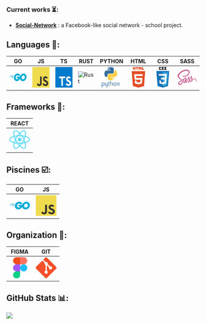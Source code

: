 ### Current works ⏳:

* [__Social-Network__](https://github.com/cramanan/Social-Network-01) : a Facebook-like social network - school project.

## Languages 🔨:

| GO | JS | TS | RUST | PYTHON | HTML | CSS | SASS |
|-----|-----|-----|-----|-----|-----|-----|-----|
| <img src="https://github.com/devicons/devicon/blob/master/icons/go/go-original-wordmark.svg" title="Golang" alt="Golang" width="55" height="55"/> | <img src="https://github.com/devicons/devicon/blob/master/icons/javascript/javascript-original.svg" title="JavaScript" alt="JavaScript" width="55" height="55"/> | <img src="https://raw.githubusercontent.com/devicons/devicon/6910f0503efdd315c8f9b858234310c06e04d9c0/icons/typescript/typescript-original.svg" title="TypeScript"  alt="TypeScript" width="55" height="55" /> | <img src="https://www.rust-lang.org/logos/rust-logo-128x128.png" title="Rust"  alt="Rust" width="55" height="55"/> | <img src="https://github.com/devicons/devicon/blob/master/icons/python/python-original-wordmark.svg" title="Python" alt="Python" width="55" height="55"/> |  <img src="https://github.com/devicons/devicon/blob/master/icons/html5/html5-plain-wordmark.svg" title="HTML" alt="HTML" width="55" height="55"/> | <img src="https://github.com/devicons/devicon/blob/master/icons/css3/css3-original-wordmark.svg" title="CSS" alt="CSS" width="55" height="55"/> | <img src="https://github.com/devicons/devicon/blob/master/icons/sass/sass-original.svg" title="SASS" alt="SASS" width="55" height="55"/>

## Frameworks 🔧:

| REACT |
|-----|
| <img src="https://raw.githubusercontent.com/devicons/devicon/6910f0503efdd315c8f9b858234310c06e04d9c0/icons/react/react-original.svg" title="React" alt="React" width="55" height="55"/> |

## Piscines ☑️:

| GO | JS |
|-----|-----|
| <img src="https://github.com/devicons/devicon/blob/master/icons/go/go-original-wordmark.svg" title="Golang" alt="Golang" width="55" height="55"/> | <img src="https://github.com/devicons/devicon/blob/master/icons/javascript/javascript-original.svg" title="JavaScript" alt="JavaScript" width="55" height="55"/> |

## Organization 📁:
| FIGMA | GIT |
|-----|-----|
| <img src="https://github.com/devicons/devicon/blob/master/icons/figma/figma-original.svg" title="Figma" alt="Figma" width="55" height="55"/> | <img src="https://github.com/devicons/devicon/blob/master/icons/git/git-original.svg" title="Git" alt="Git" width="55" height="55"/> |

## GitHub Stats 📊:
![](https://github-readme-stats.vercel.app/api/top-langs/?username=SLecureu&theme=cobalt&hide_border=false&include_all_commits=true&count_private=false&layout=donut)

